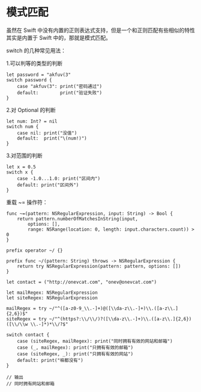 # 模式匹配

虽然在 Swift 中没有内置的正则表达式支持，但是一个和正则匹配有些相似的特性其实是内置于 Swift 中的，那就是模式匹配。

switch 的几种常见用法：

1.可以判等的类型的判断

	let password = "akfuv(3"
	switch password {
	    case "akfuv(3": print("密码通过")
	    default:        print("验证失败")
	}

2.对 Optional 的判断

	let num: Int? = nil
	switch num {
	    case nil: print("没值")
	    default:  print("\(num!)")
	}
	
3.对范围的判断

	let x = 0.5
	switch x {
	    case -1.0...1.0: print("区间内")
	    default: print("区间外")
	}
	
重载 ~= 操作符：

	func ~=(pattern: NSRegularExpression, input: String) -> Bool {
	    return pattern.numberOfMatchesInString(input,
	        options: [],
	        range: NSRange(location: 0, length: input.characters.count)) > 0
	}
	
	prefix operator ~/ {}

	prefix func ~/(pattern: String) throws -> NSRegularExpression {
	    return try NSRegularExpression(pattern: pattern, options: [])
	}
	
	let contact = ("http://onevcat.com", "onev@onevcat.com")

	let mailRegex: NSRegularExpression
	let siteRegex: NSRegularExpression
	
	mailRegex = try ~/"^([a-z0-9_\\.-]+)@([\\da-z\\.-]+)\\.([a-z\\.]{2,6})$"
	siteRegex = try ~/"^(https?:\\/\\/)?([\\da-z\\.-]+)\\.([a-z\\.]{2,6})([\\/\\w \\.-]*)*\\/?$"
	
	switch contact {
	    case (siteRegex, mailRegex): print("同时拥有有效的网站和邮箱")
	    case (_, mailRegex): print("只拥有有效的邮箱")
	    case (siteRegex, _): print("只拥有有效的网站")
	    default: print("嘛都没有")
	}
	
	// 输出
	// 同时拥有网站和邮箱